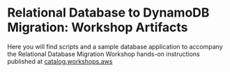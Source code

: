 # Relational Database to DynamoDB Migration: Workshop Artifacts

Here you will find scripts and a sample database application
to accompany the Relational Database Migration Workshop hands-on instructions
published at [catalog.workshops.aws](https://catalog.workshops.aws/)
